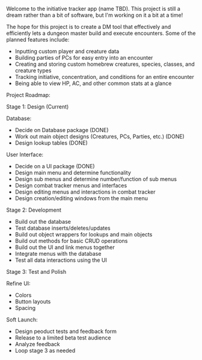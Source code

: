 Welcome to the initiative tracker app (name TBD). This project is still a dream rather than a bit of software, but I'm working on it a bit at a time!

The hope for this project is to create a DM tool that effectively and efficiently lets a dungeon master build and execute encounters. 
Some of the planned features include:
  * Inputting custom player and creature data
  * Building parties of PCs for easy entry into an encounter
  * Creating and storing custom homebrew creatures, species, classes, and creature types
  * Tracking initiative, concentration, and conditions for an entire encounter
  * Being able to view HP, AC, and other common stats at a glance

Project Roadmap:

Stage 1: Design (Current)

  Database:
  * Decide on Database package (DONE)
  * Work out main object designs (Creatures, PCs, Parties, etc.) (DONE)
  * Design lookup tables (DONE)
  
  User Interface:
  * Decide on a UI package (DONE)
  * Design main menu and determine functionality
  * Design sub menus and determine number/function of sub menus
  * Design combat tracker menus and interfaces
  * Design editing menus and interactions in combat tracker
  * Design creation/editing windows from the main menu

Stage 2: Development
  * Build out the database
  * Test database inserts/deletes/updates
  * Build out object wrappers for lookups and main objects
  * Build out methods for basic CRUD operations
  * Build out the UI and link menus together
  * Integrate menus with the database
  * Test all data interactions using the UI

Stage 3: Test and Polish

  Refine UI:
  * Colors
  * Button layouts
  * Spacing

  Soft Launch:
  * Design peoduct tests and feedback form
  * Release to a limited beta test audience
  * Analyze feedback
  * Loop stage 3 as needed
